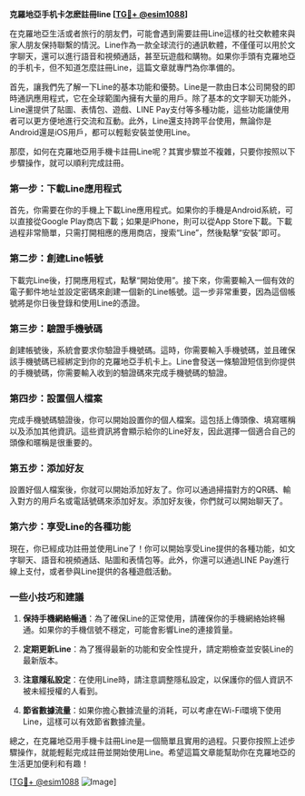 **克羅地亞手机卡怎麽註冊line [[TG💪+ @esim1088](https://t.me/s/esim1088)]**

在克羅地亞生活或者旅行的朋友們，可能會遇到需要註冊Line這樣的社交軟體來與家人朋友保持聯繫的情況。Line作為一款全球流行的通訊軟體，不僅僅可以用於文字聊天，還可以進行語音和視頻通話，甚至玩遊戲和購物。如果你手頭有克羅地亞的手机卡，但不知道怎麼註冊Line，這篇文章就專門為你準備的。

首先，讓我們先了解一下Line的基本功能和優勢。Line是一款由日本公司開發的即時通訊應用程式，它在全球範圍內擁有大量的用戶。除了基本的文字聊天功能外，Line還提供了貼圖、表情包、遊戲、LINE Pay支付等多種功能，這些功能讓使用者可以更方便地進行交流和互動。此外，Line還支持跨平台使用，無論你是Android還是iOS用戶，都可以輕鬆安裝並使用Line。

那麼，如何在克羅地亞用手機卡註冊Line呢？其實步驟並不複雜，只要你按照以下步驟操作，就可以順利完成註冊。

### **第一步：下載Line應用程式**
首先，你需要在你的手機上下載Line應用程式。如果你的手機是Android系統，可以直接從Google Play商店下載；如果是iPhone，則可以從App Store下載。下載過程非常簡單，只需打開相應的應用商店，搜索“Line”，然後點擊“安裝”即可。

### **第二步：創建Line帳號**
下載完Line後，打開應用程式，點擊“開始使用”。接下來，你需要輸入一個有效的電子郵件地址並設定密碼來創建一個新的Line帳號。這一步非常重要，因為這個帳號將是你日後登錄和使用Line的憑證。

### **第三步：驗證手機號碼**
創建帳號後，系統會要求你驗證手機號碼。這時，你需要輸入手機號碼，並且確保該手機號碼已經綁定到你的克羅地亞手机卡上。Line會發送一條驗證短信到你提供的手機號碼，你需要輸入收到的驗證碼來完成手機號碼的驗證。

### **第四步：設置個人檔案**
完成手機號碼驗證後，你可以開始設置你的個人檔案。這包括上傳頭像、填寫暱稱以及添加其他資訊。這些資訊將會顯示給你的Line好友，因此選擇一個適合自己的頭像和暱稱是很重要的。

### **第五步：添加好友**
設置好個人檔案後，你就可以開始添加好友了。你可以通過掃描對方的QR碼、輸入對方的用戶名或電話號碼來添加好友。添加好友後，你們就可以開始聊天了。

### **第六步：享受Line的各種功能**
現在，你已經成功註冊並使用Line了！你可以開始享受Line提供的各種功能，如文字聊天、語音和視頻通話、貼圖和表情包等。此外，你還可以通過LINE Pay進行線上支付，或者參與Line提供的各種遊戲活動。

### **一些小技巧和建議**
1. **保持手機網絡暢通**：為了確保Line的正常使用，請確保你的手機網絡始終暢通。如果你的手機信號不穩定，可能會影響Line的連接質量。
   
2. **定期更新Line**：為了獲得最新的功能和安全性提升，請定期檢查並安裝Line的最新版本。

3. **注意隱私設定**：在使用Line時，請注意調整隱私設定，以保護你的個人資訊不被未經授權的人看到。

4. **節省數據流量**：如果你擔心數據流量的消耗，可以考慮在Wi-Fi環境下使用Line，這樣可以有效節省數據流量。

總之，在克羅地亞用手機卡註冊Line是一個簡單且實用的過程。只要你按照上述步驟操作，就能輕鬆完成註冊並開始使用Line。希望這篇文章能幫助你在克羅地亞的生活更加便利和有趣！

[[TG💪+ @esim1088](https://t.me/s/esim1088) ![Image](https://i.postimg.cc/4NQfJmqS/Snipaste-2025-05-13-00-14-12.png)]